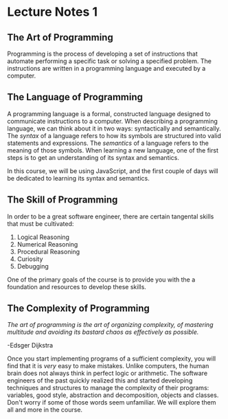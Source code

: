 # Lecture Notes 1

## The Art of Programming

Programming is the process of developing a set of instructions that automate performing a specific task or solving a specified problem. The instructions are written in a programming language and executed by a computer.

## The Language of Programming

A programming language is a formal, constructed language designed to communicate instructions to a computer. When describing a programming language, we can think about it in two ways: syntactically and semantically. The *syntax* of a language refers to how its symbols are structured into valid statements and expressions. The *semantics* of a language refers to the meaning of those symbols. When learning a new language, one of the first steps is to get an understanding of its syntax and semantics.

In this course, we will be using JavaScript, and the first couple of days will be dedicated to learning its syntax and semantics.

## The Skill of Programming

In order to be a great software engineer, there are certain tangental skills that must be cultivated:

1. Logical Reasoning
2. Numerical Reasoning
3. Procedural Reasoning
4. Curiosity
5. Debugging

One of the primary goals of the course is to provide you with the a foundation and resources to develop these skills.

## The Complexity of Programming

*The art of programming is the art of organizing complexity, of mastering multitude and avoiding its bastard chaos as effectively as possible.*

-Edsger Dijkstra

Once you start implementing programs of a sufficient complexity, you will find that it is *very* easy to make mistakes. Unlike computers, the human brain does not always think in perfect logic or arithmetic. The software engineers of the past quickly realized this and started developing techniques and structures to manage the complexity of their programs: variables, good style, abstraction and decomposition, objects and classes. Don't worry if some of those words seem unfamiliar. We will explore them all and more in the course.
